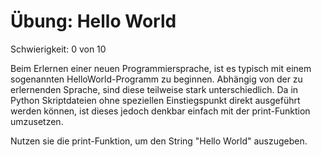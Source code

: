 # Übung: Hello World

Schwierigkeit: 0 von 10

Beim Erlernen einer neuen Programmiersprache, ist es typisch mit einem sogenannten
HelloWorld-Programm zu beginnen. Abhängig von der zu erlernenden Sprache, sind diese
teilweise stark unterschiedlich. Da in Python Skriptdateien ohne speziellen Einstiegspunkt direkt
ausgeführt werden können, ist dieses jedoch denkbar einfach mit der print-Funktion umzusetzen.

Nutzen sie die print-Funktion, um den String "Hello World" auszugeben.